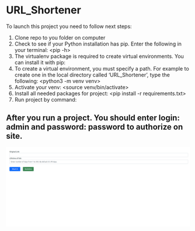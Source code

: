 # URL_Shortener

To launch this project you need to follow next steps:

1. Clone repo to you folder on computer
2. Check to see if your Python installation has pip. Enter the following in your terminal:
    <pip -h>
3. The virtualenv package is required to create virtual environments. You can install it with pip:
    <pip install virtualenv>
4. To create a virtual environment, you must specify a path. For example to create one in the local directory called ‘URL_Shortener’, type the following:
    <python3 -m venv venv>
5. Activate your venv:
    <source venv/bin/activate>
6. Install all needed packages for project:
    <pip install -r requirements.txt>
7. Run project by command:
    <flask run>


## After you run a project. You should enter login: admin and password: password to authorize on site.
![Main page](https://github.com/aKondratyuk/URL_Shortener/blob/main/images/MainPage.png)
